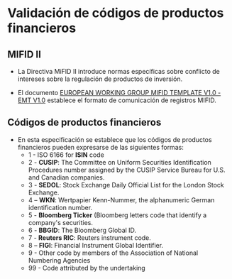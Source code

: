 # Validación de códigos de productos financieros

## MIFID II

- La Directiva MiFID II introduce normas específicas sobre conflicto de intereses sobre la regulación de productos de inversión.

- El documento [EUROPEAN WORKING GROUP MIFID TEMPLATE V1.0 - EMT V1.0](http://www.efama.org/Documents/20170803-EMTV1.0.xlsx) establece el formato de comunicación de registros MIFID.

## Códigos de productos financieros

- En esta especificación se establece que los códigos de productos financieros pueden expresarse de las siguientes formas:
  - 1 - ISO 6166 for **ISIN** code
  - 2 - **CUSIP**: The Committee on Uniform Securities Identification Procedures number assigned by the CUSIP Service Bureau for U.S. and Canadian companies.
  - 3 - **SEDOL**: Stock Exchange Daily Official List for the London Stock Exchange.
  - 4 – **WKN**: Wertpapier Kenn-Nummer, the alphanumeric German identification number.
  - 5 - **Bloomberg Ticker** (Bloomberg letters code that identify a company's securities.
  - 6 - **BBGID**: The Bloomberg Global ID.
  - 7 - **Reuters RIC**: Reuters instrument code.
  - 8 – **FIGI**: Financial Instrument Global Identifier.
  - 9 - Other code by members of the Association of National Numbering Agencies
  - 99 - Code attributed by the undertaking

